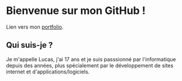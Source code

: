 # Bienvenue sur mon GitHub !

Lien vers mon [portfolio](https://lucasftrr.github.io).
## Qui suis-je ?
Je m'appelle Lucas, j'ai 17 ans et je suis passsionné par l'informatique depuis des années, plus spécialement par le développement de sites internet et d'applications/logiciels.

#
